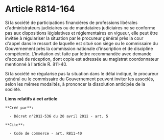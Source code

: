 # Article R814-164

Si la société de participations financières de professions libérales d'administrateurs judiciaires ou de mandataires
judiciaires ne se conforme pas aux dispositions législatives et réglementaires en vigueur, elle peut être invitée à
régulariser la situation par le procureur général près la cour d'appel dans le ressort de laquelle est situé son siège ou le
commissaire du Gouvernement près la commission nationale d'inscription et de discipline compétente. L'invitation est faite
par lettre recommandée avec demande d'accusé de réception, dont copie est adressée au magistrat coordonnateur mentionné à
l'article R. 811-40. 

Si la société ne régularise pas la situation dans le délai indiqué, le procureur général ou le commissaire du Gouvernement
peuvent inviter les associés, selon les mêmes modalités, à prononcer la dissolution anticipée de la société.

**Liens relatifs à cet article**

	**Créé par**:

	  - Décret n°2012-536 du 20 avril 2012 - art. 5

	**Cite**:

	  - Code de commerce - art. R811-40
